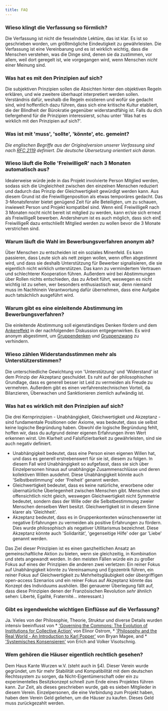 ```yaml
---
title: FAQ
---
```


### Wieso klingt die Verfassung so förmlich?

Die Verfassung ist nicht die fesselndste Lektüre, das ist klar. Es ist so geschrieben worden, um größtmögliche Eindeutigkeit zu gewährleisten. Die Verfassung ist eine Vereinbarung und es ist wirklich wichtig, dass die Menschen verstehen, was die Dinge sind, denen sie da zustimmen, vor allem, weil dort geregelt ist, wie vorgegangen wird, wenn Menschen *nicht* einer Meinung sind.

### Was hat es mit den Prinzipien auf sich?

Die subjektiven Prinzipien sollen die Absichten hinter den objektiven Regeln erklären, und wie zweitere überhaupt interpretiert werden sollen. Verständnis dafür, weshalb die Regeln existieren und wofür sie gedacht sind, wird hoffentlich dazu führen, dass sich eine kritische Kultur etabliert, die der Blindheit der Bürokratie gegenüber widerstandfähig ist. Falls du dich tiefergehend für die Prinzipien interessierst, schau unter 'Was hat es wirklich mit den Prinzipien auf sich?'.

### Was ist mit 'muss', 'sollte', 'könnte', etc. gemeint?

*Die englischen Begriffe aus der Originalversion unserer Verfassung sind nach [RFC 2119](https://tools.ietf.org/html/rfc2119) definiert. Die deutsche Übersetzung orientiert sich daran.*

### Wieso läuft die Rolle 'FreiwilligeR' nach 3 Monaten automatisch aus?

Idealerweise würde jede in das Projekt involvierte Person Mitglied werden, sodass sich die Ungleichheit zwischen den einzelnen Menschen reduziert und dadurch das Prinzip der Gleichwertigkeit gewürdigt werden kann. Aus diesem Grund ist die Freiwilligenposition als etwas temporäres gedacht. Das 3-Monatsfenster bietet genügend Zeit für alle Beteiligten, um zu schauen, inwieweit Person und Projekt kompatibel sind. Wenn einE FreiwilligeR nach 3 Monaten nocht nicht bereit ist mitglied zu werden, kann er/sie sich erneut als FreiwilligeR bewerben. Andersherum ist es auch möglich, dass sich einE FreiwilligeR dazu entschließt Mitglied werden zu wollen bevor die 3 Monate verstrichen sind.

### Warum läuft die Wahl im Bewerbungsverfahren anonym ab?

Über Menschen zu entscheiden ist ein soziales Minenfeld. Es kann passieren, dass Leute sich als nett zeigen wollen, wenn offen abgestimmt wird, und dass sie deshalb Unterstützung für Bewerber signalisieren, die sie eigentlich nicht wirklich unterstützen. Das kann zu vermindertem Vertrauen und schlechterer Kooperation führen. Außerdem wird bei Abstimmungen über Rollen nichts entschieden, das zu Arbeit führt, weswegen es nicht wichtig ist zu sehen, wer besonders enthusiastisch war, denn niemand muss im Nachhinein Verantwortung dafür übernehmen, dass eine Aufgabe auch tatsächlich ausgeführt wird.

### Warum gibt es eine einleitende Abstimmung im Bewerbungsverfahren?

Die einleitende Abstimmung soll eigenständiges Denken fördern und dem [Ankereffekt](https://de.wikipedia.org/wiki/Ankereffekt) in der nachfolgenden Diskussion entgegenwirken. Es wird anonym abgestimmt, um [Gruppendenken](https://en.wikipedia.org/wiki/Gruppendenken) und [Gruppenzwang](https://en.wikipedia.org/wiki/Gruppenzwang) zu verhindern.

### Wieso zählen Widerstandsstimmen mehr als Unterstützerstimmen?

Die unterschiedliche Gewichtung von 'Unterstützung' und 'Widerstand' ist dem Prinzip der Akzeptanz geschuldet. Es ruht auf der philosophischen Grundlage, dass es generell besser ist Leid zu vermeiden als Freude zu vermehren. Außerdem gibt es einen verfahrenstechnischen Vorteil, da Bilanzieren, Überwachen und Sanktionieren ziemlich aufwändig ist.

### Was hat es wirklich mit den Prinzipien auf sich?

Die drei Kernprinzipien - Unabhängigkeit, Gleichwertigkeit und Akzeptanz - sind fundamentale Positionen oder Axiome, was bedeutet, dass sie selbst keine logische Begründung haben. Obwohl die logische Begründung fehlt, hoffen wir, dass du aufgrund deiner eigenen Erfahrungen ihren Wert erkennen wirst. Um Klarheit und Falsifizierbarkeit zu gewährleisten, sind sie auch negativ definiert.

* Unabhängigkeit bedeutet, dass eine Person einen eigenen Willen hat, und dass es generell erstrebenswert für sie ist, diesem zu folgen. In diesem Fall wird Unabhängigkeit so aufgefasst, dass sie sich über Einzelpersonen hinaus auf unabhängige Zusammenschlüsse und deren kollektiven Willen ausdehnt. Diese Unabhängigkeit könnte auch 'Selbstbestimmung' oder 'Freiheit' genannt werden.
* Gleichwertigkeit bedeutet, dass es keine natürliche, erworbene oder übernatürliche Überlegenheit zwischen Menschen gibt. Menschen sind offensichtlich nicht gleich, weswegen Gleichwertigkeit nicht Symmetrie bedeutet, sondern dass der Wille oder die Selbstbestimmung zweier Menschen denselben Wert besitzt. Gleichwertigkeit ist in diesem Sinne klarer als 'Gleichheit'.
* Akzeptanz bedeutet, dass es in Gruppenkontexten wünschenswerter ist negative Erfahrungen zu vermeiden als positive Erfahrungen zu fördern. Dies wurde philosophisch als negativer Utilitarismus bezeichnet. Diese Akzeptanz könnte auch 'Solidarität', 'gegenseitige Hilfe' oder gar 'Liebe' genannt werden.

Das Ziel dieser Prinzipien ist es einen ganzheitlichen Ansatz an gemeinschaftliche Aktion zu bieten, wenn sie gleichzeitig, in Kombination und stets angewandt werden. In den meisten Fällen würde ein zu großer Fokus auf eines der Prinzipien die anderen zwei verletzen: Ein reiner Fokus auf Unabhängigkeit könnte zu Vereinsamung und Egozentrik führen, ein reiner Fokus auf Gleichwertigkeit zu Mehrheitsgläubigkeit oder übergriffigen open-access Szenarios und ein reiner Fokus auf Akzeptanz könnte das Konzept des Individuums aushölen. (Bei genauerer Überlegung fällt auf, dass diese Prinzipien denen der Französischen Revolution *sehr* ähnlich sehen: Liberté, Egalité, Fraternité... interessant.)

### Gibt es irgendwelche wichtigen Einflüsse auf die Verfassung?

Ja. Vieles von der Philosophie, Theorie, Struktur und diverse Details wurden intensiv beeinflusst von * ['Governing the Commons: The Evolution of Institutions for Collective Action'](http://wtf.tw/ref/ostrom_1990.pdf) von Elinor Ostrom, * ['Philosophy and the Real World - An Introduction to Karl Popper'](https://www.scribd.com/doc/171535409/Philosophy-and-the-Real-World-An-Introduction-to-Karl-Popper-Bryan-Magee) von Bryan Magee, and * ['Systemisches Konsensieren'](http://www.sk-prinzip.eu/das-sk-prinzip/) von Erich and Volker Visotschnig.

### Wem gehören die Häuser eigentlich rechtlich gesehen?

Dem Haus Kante Wurzen w.V. (steht auch in §4). Dieser Verein wurde gegründet, um für mehr Stabilität und Kompatibilität mit dem deutschen Rechtssystem zu sorgen, da Nicht-Eigentümerschaft oder ein zu experimentelles Besitzkonzept schnell zum Ende eines Projektes führen kann. Zur Zeit, als dieses geschrieben wurde, gab es sieben Mitglieder in diesem Verein. Einzelpersonen, die eine Verbindung zum Projekt haben, haben dem Verein Geld geliehen, um die Häuser zu kaufen. Dieses Geld muss zurückgezahlt werden.
